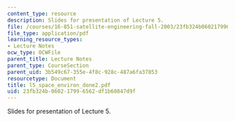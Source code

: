 ```yaml
---
content_type: resource
description: Slides for presentation of Lecture 5.
file: /courses/16-851-satellite-engineering-fall-2003/23fb324b060217996562df1b60847d9f_l5_space_environ_done2.pdf
file_type: application/pdf
learning_resource_types:
- Lecture Notes
ocw_type: OCWFile
parent_title: Lecture Notes
parent_type: CourseSection
parent_uid: 3b549c67-355e-4f8c-928c-487a6fa37853
resourcetype: Document
title: l5_space_environ_done2.pdf
uid: 23fb324b-0602-1799-6562-df1b60847d9f
---
```

Slides for presentation of Lecture 5.

